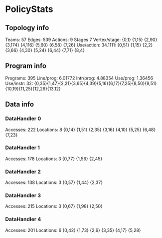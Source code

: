 # PolicyStats
## Topology info
Teams:		57
Edges:		539
Actions:	9
Stages		7
Vertex/stage:	{0,1} {1,15} {2,90} {3,174} {4,116} {5,60} {6,58} {7,26} 
Use/action:	34.1111: {0,51} {1,15} {2,2} {3,66} {4,30} {5,24} {6,44} {7,71} {8,4} 

## Program info
Programs:	395
Line/prog:	6.01772
Intr/prog:	4.88354
Use/prog:	1.36456
Use/instr:	32: {0,35}{1,47}{2,21}{3,65}{4,39}{5,16}{6,17}{7,25}{8,50}{9,51}{10,19}{11,25}{12,26}{13,12}

## Data info

### DataHandler 0
Accesses:	222
Locations:	8
{0,14} {1,51} {2,35} {3,16} {4,10} {5,25} {6,48} {7,23} 

### DataHandler 1
Accesses:	178
Locations:	3
{0,77} {1,56} {2,45} 

### DataHandler 2
Accesses:	138
Locations:	3
{0,57} {1,44} {2,37} 

### DataHandler 3
Accesses:	215
Locations:	3
{0,67} {1,98} {2,50} 

### DataHandler 4
Accesses:	201
Locations:	6
{0,42} {1,73} {2,6} {3,35} {4,17} {5,28} 